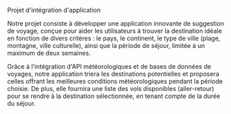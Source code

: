 Projet d'intégration d'application

Notre projet consiste à développer une application innovante de suggestion de voyage, conçue pour aider les utilisateurs à trouver la destination idéale en fonction de divers critères : le pays, le continent, le type de ville (plage, montagne, ville culturelle), ainsi que la période de séjour, limitée à un maximum de deux semaines.

Grâce à l'intégration d'API météorologiques et de bases de données de voyages, notre application triera les destinations potentielles et proposera celles offrant les meilleures conditions météorologiques pendant la période choisie. De plus, elle fournira une liste des vols disponibles (aller-retour) pour se rendre à la destination sélectionnée, en tenant compte de la durée du séjour.

